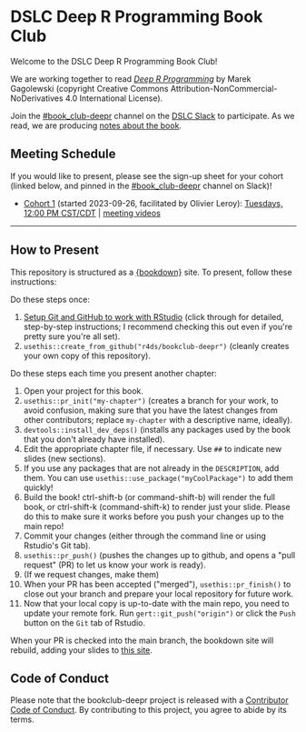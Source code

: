 # DSLC Deep R Programming Book Club

Welcome to the DSLC Deep R Programming Book Club!

We are working together to read [_Deep R Programming_](https://deepr.gagolewski.com/) by Marek Gagolewski (copyright Creative Commons Attribution-NonCommercial-NoDerivatives 4.0 International License).

Join the [#book_club-deepr](https://dslcio.slack.com/archives/C05PKHW73R7) channel on the [DSLC Slack](https://dslc.io/join) to participate.
As we read, we are producing [notes about the book](https://dslc.io/deepr).

## Meeting Schedule

If you would like to present, please see the sign-up sheet for your cohort (linked below, and pinned in the [#book_club-deepr](https://dslcio.slack.com/archives/C05PKHW73R7) channel on Slack)!

- [Cohort 1](https://docs.google.com/spreadsheets/d/1kOjh2VSVPtN_BiynmhEwuy9RoXFFFguBRJ89MdTAfZo/edit?usp=sharing) (started 2023-09-26, facilitated by Olivier Leroy): [Tuesdays, 12:00 PM CST/CDT](https://www.timeanddate.com/worldclock/converter.html?iso=20230926T170000&p1=24&p2=179&p3=1440) | [meeting videos](https://www.youtube.com/playlist?list=PL3x6DOfs2NGgLOd7uiInyAqtJgsLj1x4B)

<hr>


## How to Present

This repository is structured as a [{bookdown}](https://CRAN.R-project.org/package=bookdown) site.
To present, follow these instructions:

Do these steps once:

1. [Setup Git and GitHub to work with RStudio](https://github.com/r4ds/bookclub-setup) (click through for detailed, step-by-step instructions; I recommend checking this out even if you're pretty sure you're all set).
2. `usethis::create_from_github("r4ds/bookclub-deepr")` (cleanly creates your own copy of this repository).

Do these steps each time you present another chapter:

1. Open your project for this book.
2. `usethis::pr_init("my-chapter")` (creates a branch for your work, to avoid confusion, making sure that you have the latest changes from other contributors; replace `my-chapter` with a descriptive name, ideally).
3. `devtools::install_dev_deps()` (installs any packages used by the book that you don't already have installed).
4. Edit the appropriate chapter file, if necessary. Use `##` to indicate new slides (new sections).
5. If you use any packages that are not already in the `DESCRIPTION`, add them. You can use `usethis::use_package("myCoolPackage")` to add them quickly!
6. Build the book! ctrl-shift-b (or command-shift-b) will render the full book, or ctrl-shift-k (command-shift-k) to render just your slide. Please do this to make sure it works before you push your changes up to the main repo!
7. Commit your changes (either through the command line or using Rstudio's Git tab).
8. `usethis::pr_push()` (pushes the changes up to github, and opens a "pull request" (PR) to let us know your work is ready).
9. (If we request changes, make them)
10. When your PR has been accepted ("merged"), `usethis::pr_finish()` to close out your branch and prepare your local repository for future work.
11. Now that your local copy is up-to-date with the main repo, you need to update your remote fork. Run `gert::git_push("origin")` or click the `Push` button on the `Git` tab of Rstudio.

When your PR is checked into the main branch, the bookdown site will rebuild, adding your slides to [this site](https://dslc.io/deepr).


## Code of Conduct

Please note that the bookclub-deepr project is released with a [Contributor Code of Conduct](https://contributor-covenant.org/version/2/1/CODE_OF_CONDUCT.html). By contributing to this project, you agree to abide by its terms.

